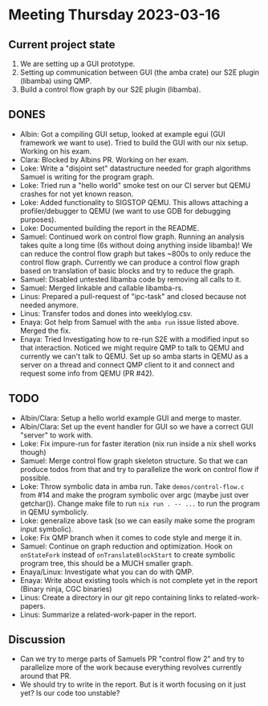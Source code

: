 # Meeting Thursday 2023-03-16

## Current project state
1. We are setting up a GUI prototype.
2. Setting up communication between GUI (the amba crate) our S2E plugin
   (libamba) using QMP.
3. Build a control flow graph by our S2E plugin (libamba).

## DONES

- Albin: Got a compiling GUI setup, looked at example egui (GUI framework
  we want to use). Tried to build the GUI with our nix setup. Working on his
  exam.
- Clara: Blocked by Albins PR. Working on her exam.
- Loke: Write a "disjoint set" datastructure needed for graph algorithms Samuel
  is writing for the program graph.
- Loke: Tried run a "hello world" smoke test on our CI server but QEMU crashes
  for not yet known reason.
- Loke: Added functionality to SIGSTOP QEMU. This allows attaching a
  profiler/debugger to QEMU (we want to use GDB for debugging purposes).
- Loke: Documented building the report in the README.
- Samuel: Continued work on control flow graph. Running an analysis takes quite
  a long time (6s without doing anything inside libamba)! We can reduce the
  control flow graph but takes ~800s to only reduce the control flow graph.
  Currently we can produce a control flow graph based on translation of basic
  blocks and try to reduce the graph.
- Samuel: Disabled untested libamba code by removing all calls to it.
- Samuel: Merged linkable and callable libamba-rs.
- Linus: Prepared a pull-request of "ipc-task" and closed because not needed
  anymore.
- Linus: Transfer todos and dones into weeklylog.csv.
- Enaya: Got help from Samuel with the `amba run` issue listed above. Merged
  the fix.
- Enaya: Tried Investigating how to re-run S2E with a modified input so that
  interaction. Noticed we might require QMP to talk to QEMU and currently we
  can't talk to QEMU. Set up so amba starts in QEMU as a server on a thread and
  connect QMP client to it and connect and request some info from QEMU (PR #42).

## TODO
- Albin/Clara: Setup a hello world example GUI and merge to master.
- Albin/Clara: Set up the event handler for GUI so we have a correct GUI
  "server" to work with.
- Loke: Fix impure-run for faster iteration (nix run inside a nix shell works though)
- Samuel: Merge control flow graph skeleton structure. So that we can produce
  todos from that and try to parallelize the work on control flow if possible.
- Loke: Throw symbolic data in amba run. Take `demos/control-flow.c` from
  #14 and make the program symbolic over argc (maybe just over getchar()).
  Change make file to run `nix run . -- ...` to run the program in QEMU
  symbolicly.
- Loke: generalize above task (so we can easily make some the program input
  symbolic).
- Loke: Fix QMP branch when it comes to code style and merge it in.
- Samuel: Continue on graph reduction and optimization. Hook on `onStateFork`
  instead of `onTranslateBlockStart` to create symbolic program tree,
  this should be a MUCH smaller graph.
- Enaya/Linux: Investigate what you can do with QMP.
- Enaya: Write about existing tools which is not complete yet in the report
  (Binary ninja, CGC binaries)
- Linus: Create a directory in our git repo containing links to
  related-work-papers. 
- Linus: Summarize a related-work-paper in the report.

## Discussion
- Can we try to merge parts of Samuels PR "control flow 2" and try to
  parallelize more of the work because everything revolves currently around
  that PR.
- We should try to write in the report. But is it worth focusing on it just
  yet? Is our code too unstable?


